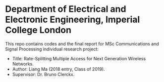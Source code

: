 # Department of Electrical and Electronic Engineering, Imperial College London
This repo contains codes and the final report for MSc Communications and Signal Processing individual research project: <br/>
* Title: Rate-Splitting Multiple Access for Next Generation Wireless Networks.
* Author: Liang Ma (2018 entry, Class of 2019).
* Supervisor: Dr. Bruno Clerckx.
